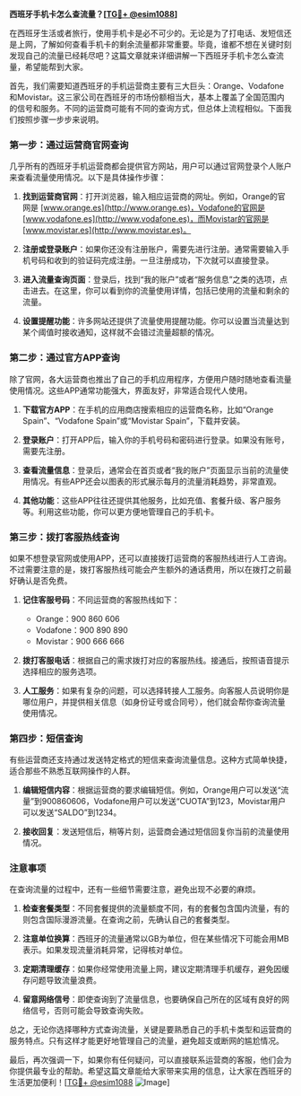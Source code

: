 **西班牙手机卡怎么查流量？[[TG💪+ @esim1088](https://t.me/s/esim1088)]**

在西班牙生活或者旅行，使用手机卡是必不可少的。无论是为了打电话、发短信还是上网，了解如何查看手机卡的剩余流量都非常重要。毕竟，谁都不想在关键时刻发现自己的流量已经耗尽吧？这篇文章就来详细讲解一下西班牙手机卡怎么查流量，希望能帮到大家。

首先，我们需要知道西班牙的手机运营商主要有三大巨头：Orange、Vodafone和Movistar。这三家公司在西班牙的市场份额相当大，基本上覆盖了全国范围内的信号和服务。不同的运营商可能有不同的查询方式，但总体上流程相似。下面我们按照步骤一步步来说明。

### 第一步：通过运营商官网查询

几乎所有的西班牙手机运营商都会提供官方网站，用户可以通过官网登录个人账户来查看流量使用情况。以下是具体操作步骤：

1. **找到运营商官网**：打开浏览器，输入相应运营商的网址。例如，Orange的官网是 [www.orange.es](http://www.orange.es)，Vodafone的官网是 [www.vodafone.es](http://www.vodafone.es)，而Movistar的官网是 [www.movistar.es](http://www.movistar.es)。
   
2. **注册或登录账户**：如果你还没有注册账户，需要先进行注册。通常需要输入手机号码和收到的验证码完成注册。一旦注册成功，下次就可以直接登录。

3. **进入流量查询页面**：登录后，找到“我的账户”或者“服务信息”之类的选项，点击进去。在这里，你可以看到你的流量使用详情，包括已使用的流量和剩余的流量。

4. **设置提醒功能**：许多网站还提供了流量使用提醒功能。你可以设置当流量达到某个阈值时接收通知，这样就不会错过流量超额的情况。

### 第二步：通过官方APP查询

除了官网，各大运营商也推出了自己的手机应用程序，方便用户随时随地查看流量使用情况。这些APP通常功能强大，界面友好，非常适合现代人使用。

1. **下载官方APP**：在手机的应用商店搜索相应的运营商名称，比如“Orange Spain”、“Vodafone Spain”或“Movistar Spain”，下载并安装。

2. **登录账户**：打开APP后，输入你的手机号码和密码进行登录。如果没有账号，需要先注册。

3. **查看流量信息**：登录后，通常会在首页或者“我的账户”页面显示当前的流量使用情况。有些APP还会以图表的形式展示每月的流量消耗趋势，非常直观。

4. **其他功能**：这些APP往往还提供其他服务，比如充值、套餐升级、客户服务等。利用这些功能，你可以更方便地管理自己的手机卡。

### 第三步：拨打客服热线查询

如果不想登录官网或使用APP，还可以直接拨打运营商的客服热线进行人工咨询。不过需要注意的是，拨打客服热线可能会产生额外的通话费用，所以在拨打之前最好确认是否免费。

1. **记住客服号码**：不同运营商的客服热线如下：
   - Orange：900 860 606
   - Vodafone：900 890 890
   - Movistar：900 666 666
   
2. **拨打客服电话**：根据自己的需求拨打对应的客服热线。接通后，按照语音提示选择相应的服务选项。

3. **人工服务**：如果有复杂的问题，可以选择转接人工服务。向客服人员说明你是哪位用户，并提供相关信息（如身份证号或合同号），他们就会帮你查询流量使用情况。

### 第四步：短信查询

有些运营商还支持通过发送特定格式的短信来查询流量信息。这种方式简单快捷，适合那些不熟悉互联网操作的人群。

1. **编辑短信内容**：根据运营商的要求编辑短信。例如，Orange用户可以发送“流量”到900860606，Vodafone用户可以发送“CUOTA”到123，Movistar用户可以发送“SALDO”到1234。

2. **接收回复**：发送短信后，稍等片刻，运营商会通过短信回复你当前的流量使用情况。

### 注意事项

在查询流量的过程中，还有一些细节需要注意，避免出现不必要的麻烦。

1. **检查套餐类型**：不同套餐提供的流量额度不同，有的套餐包含国内流量，有的则包含国际漫游流量。在查询之前，先确认自己的套餐类型。

2. **注意单位换算**：西班牙的流量通常以GB为单位，但在某些情况下可能会用MB表示。如果发现流量消耗异常，记得核对单位。

3. **定期清理缓存**：如果你经常使用流量上网，建议定期清理手机缓存，避免因缓存问题导致流量浪费。

4. **留意网络信号**：即使查询到了流量信息，也要确保自己所在的区域有良好的网络信号，否则可能会导致查询失败。

总之，无论你选择哪种方式查询流量，关键是要熟悉自己的手机卡类型和运营商的服务特点。只有这样才能更好地管理自己的流量，避免超支或断网的尴尬情况。

最后，再次强调一下，如果你有任何疑问，可以直接联系运营商的客服，他们会为你提供最专业的帮助。希望这篇文章能给大家带来实用的信息，让大家在西班牙的生活更加便利！[[TG💪+ @esim1088](https://t.me/s/esim1088) ![Image](https://i.postimg.cc/4NQfJmqS/Snipaste-2025-05-13-00-14-12.png)]